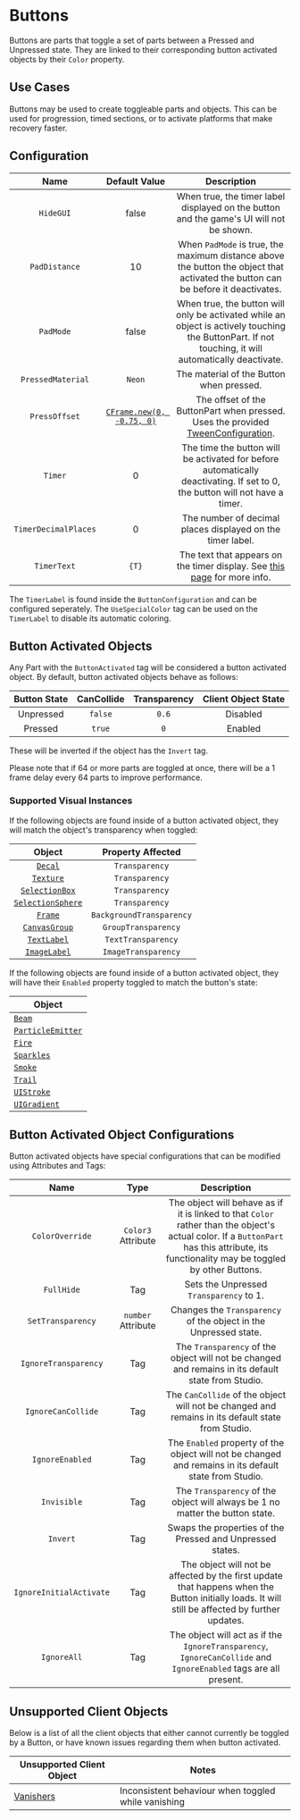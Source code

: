 # Buttons

Buttons are parts that toggle a set of parts between a Pressed and Unpressed state. They are linked to their corresponding button activated objects by their `Color` property.

## Use Cases

Buttons may be used to create toggleable parts and objects. This can be used for progression, timed sections, or to activate platforms that make recovery faster.

## Configuration

| Name | Default Value | Description
|:-----:|:-----:|:-----:
| `HideGUI` | false | When true, the timer label displayed on the button and the game's UI will not be shown.
| `PadDistance` | 10 | When `PadMode` is true, the maximum distance above the button the object that activated the button can be before it deactivates.
| `PadMode` | false | When true, the button will only be activated while an object is actively touching the ButtonPart. If not touching, it will automatically deactivate.
| `PressedMaterial` | `Neon` | The material of the Button when pressed.
| `PressOffset` | [`CFrame.new(0, -0.75, 0)`](https://create.roblox.com/docs/reference/engine/datatypes/CFrame) | The offset of the ButtonPart when pressed. Uses the provided [TweenConfiguration](/docs/global-configurations/tween-configurations.md).
| `Timer` | 0 | The time the button will be activated for before automatically deactivating. If set to 0, the button will not have a timer.
| `TimerDecimalPlaces` | 0 | The number of decimal places displayed on the timer label.
| `TimerText` | `{T}` | The text that appears on the timer display. See [this page](/api/ClientObjects#formatTimerText) for more info.

The `TimerLabel` is found inside the `ButtonConfiguration` and can be configured seperately.
The `UseSpecialColor` tag can be used on the `TimerLabel` to disable its automatic coloring.

## Button Activated Objects

Any Part with the `ButtonActivated` tag will be considered a button activated object. By default, button activated objects behave as follows:

| Button State | CanCollide | Transparency | Client Object State |
|:-----:|:-----:|:-----:|:-----:
| Unpressed | `false` | `0.6` | Disabled |
| Pressed | `true` | `0` | Enabled |

These will be inverted if the object has the `Invert` tag.

Please note that if 64 or more parts are toggled at once, there will be a 1 frame delay every 64 parts to improve performance.

### Supported Visual Instances

If the following objects are found inside of a button activated object, they will match the object's transparency when toggled:

| Object | Property Affected |
|:-----:|:-----:
| [`Decal`](https://create.roblox.com/docs/reference/engine/classes/Decal) | `Transparency` |
| [`Texture`](https://create.roblox.com/docs/reference/engine/classes/Texture) | `Transparency` |
| [`SelectionBox`](https://create.roblox.com/docs/reference/engine/classes/SelectionBox) | `Transparency` |
| [`SelectionSphere`](https://create.roblox.com/docs/reference/engine/classes/SelectionSphere) | `Transparency` |
| [`Frame`](https://create.roblox.com/docs/reference/engine/classes/Frame) | `BackgroundTransparency` |
| [`CanvasGroup`](https://create.roblox.com/docs/reference/engine/classes/CanvasGroup) | `GroupTransparency` |
| [`TextLabel`](https://create.roblox.com/docs/reference/engine/classes/TextLabel) | `TextTransparency` |
| [`ImageLabel`](https://create.roblox.com/docs/reference/engine/classes/ImageLabel) | `ImageTransparency` |

If the following objects are found inside of a button activated object, they will have their `Enabled` property toggled to match the button's state:

| Object |
|---------------------------|
| [`Beam`](https://create.roblox.com/docs/reference/engine/classes/Beam) |
| [`ParticleEmitter`](https://create.roblox.com/docs/reference/engine/classes/ParticleEmitter) |
| [`Fire`](https://create.roblox.com/docs/reference/engine/classes/Fire) |
| [`Sparkles`](https://create.roblox.com/docs/reference/engine/classes/Sparkles) |
| [`Smoke`](https://create.roblox.com/docs/reference/engine/classes/Smoke) |
| [`Trail`](https://create.roblox.com/docs/reference/engine/classes/Trail) |
| [`UIStroke`](https://create.roblox.com/docs/reference/engine/classes/UIStroke) |
| [`UIGradient`](https://create.roblox.com/docs/reference/engine/classes/UIGradient) |

## Button Activated Object Configurations

Button activated objects have special configurations that can be modified using Attributes and Tags:

| Name | Type | Description
|:-----:|:-----:|:-----:
| `ColorOverride` | `Color3` Attribute | The object will behave as if it is linked to that `Color` rather than the object's actual color. If a `ButtonPart` has this attribute, its functionality may be toggled by other Buttons.
| `FullHide` | Tag | Sets the Unpressed `Transparency` to 1.
| `SetTransparency` | `number` Attribute | Changes the `Transparency` of the object in the Unpressed state.
| `IgnoreTransparency` | Tag | The `Transparency` of the object will not be changed and remains in its default state from Studio.
| `IgnoreCanCollide` | Tag | The `CanCollide` of the object will not be changed and remains in its default state from Studio.
| `IgnoreEnabled` | Tag | The `Enabled` property of the object will not be changed and remains in its default state from Studio.
| `Invisible` | Tag | The `Transparency` of the object will always be 1 no matter the button state.
| `Invert` | Tag | Swaps the properties of the Pressed and Unpressed states.
| `IgnoreInitialActivate` | Tag | The object will not be affected by the first update that happens when the Button initially loads. It will still be affected by further updates.
| `IgnoreAll` | Tag | The object will act as if the `IgnoreTransparency`, `IgnoreCanCollide` and `IgnoreEnabled` tags are all present.

## Unsupported Client Objects

Below is a list of all the client objects that either cannot currently be toggled by a Button, or have known issues regarding them when button activated.

| Unsupported Client Object | Notes |
|------------| ------------------|
| [Vanishers](vanishers.md) | Inconsistent behaviour when toggled while vanishing |